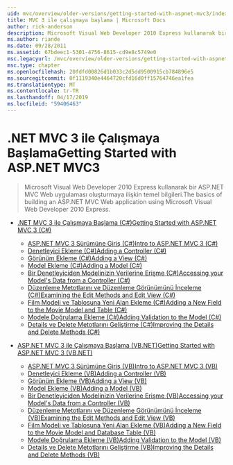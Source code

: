 ```yaml
---
uid: mvc/overview/older-versions/getting-started-with-aspnet-mvc3/index
title: MVC 3 ile çalışmaya başlama | Microsoft Docs
author: rick-anderson
description: Microsoft Visual Web Developer 2010 Express kullanarak bir ASP.NET MVC Web uygulaması oluşturmaya ilişkin temel bilgileri.
ms.author: riande
ms.date: 09/28/2011
ms.assetid: 67bdeec1-5301-4756-8615-cd9e8c5749e0
msc.legacyurl: /mvc/overview/older-versions/getting-started-with-aspnet-mvc3
msc.type: chapter
ms.openlocfilehash: 20fdfd00826d1b033c2d5dd9500915cb784896e5
ms.sourcegitcommit: 0f1119340e4464720cfd16d0ff15764746ea1fea
ms.translationtype: MT
ms.contentlocale: tr-TR
ms.lasthandoff: 04/17/2019
ms.locfileid: "59406463"
---
```

# <a name="getting-started-with-aspnet-mvc3"></a><span data-ttu-id="9a6a6-103">.NET MVC 3 ile Çalışmaya Başlama</span><span class="sxs-lookup"><span data-stu-id="9a6a6-103">Getting Started with ASP.NET MVC3</span></span>

> <span data-ttu-id="9a6a6-104">Microsoft Visual Web Developer 2010 Express kullanarak bir ASP.NET MVC Web uygulaması oluşturmaya ilişkin temel bilgileri.</span><span class="sxs-lookup"><span data-stu-id="9a6a6-104">The basics of building an ASP.NET MVC Web application using Microsoft Visual Web Developer 2010 Express.</span></span>


- [<span data-ttu-id="9a6a6-105">.NET MVC 3 ile Çalışmaya Başlama (C#)</span><span class="sxs-lookup"><span data-stu-id="9a6a6-105">Getting Started with ASP.NET MVC 3 (C#)</span></span>](cs/index.md)

    - [<span data-ttu-id="9a6a6-106">ASP.NET MVC 3 Sürümüne Giriş (C#)</span><span class="sxs-lookup"><span data-stu-id="9a6a6-106">Intro to ASP.NET MVC 3 (C#)</span></span>](cs/intro-to-aspnet-mvc-3.md)
    - [<span data-ttu-id="9a6a6-107">Denetleyici Ekleme (C#)</span><span class="sxs-lookup"><span data-stu-id="9a6a6-107">Adding a Controller (C#)</span></span>](cs/adding-a-controller.md)
    - [<span data-ttu-id="9a6a6-108">Görünüm Ekleme (C#)</span><span class="sxs-lookup"><span data-stu-id="9a6a6-108">Adding a View (C#)</span></span>](cs/adding-a-view.md)
    - [<span data-ttu-id="9a6a6-109">Model Ekleme (C#)</span><span class="sxs-lookup"><span data-stu-id="9a6a6-109">Adding a Model (C#)</span></span>](cs/adding-a-model.md)
    - [<span data-ttu-id="9a6a6-110">Bir Denetleyiciden Modelinizin Verilerine Erişme (C#)</span><span class="sxs-lookup"><span data-stu-id="9a6a6-110">Accessing your Model's Data from a Controller (C#)</span></span>](cs/accessing-your-models-data-from-a-controller.md)
    - [<span data-ttu-id="9a6a6-111">Düzenleme Metotlarını ve Düzenleme Görünümünü İnceleme (C#)</span><span class="sxs-lookup"><span data-stu-id="9a6a6-111">Examining the Edit Methods and Edit View (C#)</span></span>](cs/examining-the-edit-methods-and-edit-view.md)
    - [<span data-ttu-id="9a6a6-112">Film Modeli ve Tablosuna Yeni Alan Ekleme (C#)</span><span class="sxs-lookup"><span data-stu-id="9a6a6-112">Adding a New Field to the Movie Model and Table (C#)</span></span>](cs/adding-a-new-field.md)
    - [<span data-ttu-id="9a6a6-113">Modele Doğrulama Ekleme (C#)</span><span class="sxs-lookup"><span data-stu-id="9a6a6-113">Adding Validation to the Model (C#)</span></span>](cs/adding-validation-to-the-model.md)
    - [<span data-ttu-id="9a6a6-114">Details ve Delete Metotlarını Geliştirme (C#)</span><span class="sxs-lookup"><span data-stu-id="9a6a6-114">Improving the Details and Delete Methods (C#)</span></span>](cs/improving-the-details-and-delete-methods.md)
- [<span data-ttu-id="9a6a6-115">ASP.NET MVC 3 ile Çalışmaya Başlama (VB.NET)</span><span class="sxs-lookup"><span data-stu-id="9a6a6-115">Getting Started with ASP.NET MVC 3 (VB.NET)</span></span>](vb/index.md)

    - [<span data-ttu-id="9a6a6-116">ASP.NET MVC 3 Sürümüne Giriş (VB)</span><span class="sxs-lookup"><span data-stu-id="9a6a6-116">Intro to ASP.NET MVC 3 (VB)</span></span>](vb/intro-to-aspnet-mvc-3.md)
    - [<span data-ttu-id="9a6a6-117">Denetleyici Ekleme (VB)</span><span class="sxs-lookup"><span data-stu-id="9a6a6-117">Adding a Controller (VB)</span></span>](vb/adding-a-controller.md)
    - [<span data-ttu-id="9a6a6-118">Görünüm Ekleme (VB)</span><span class="sxs-lookup"><span data-stu-id="9a6a6-118">Adding a View (VB)</span></span>](vb/adding-a-view.md)
    - [<span data-ttu-id="9a6a6-119">Model Ekleme (VB)</span><span class="sxs-lookup"><span data-stu-id="9a6a6-119">Adding a Model (VB)</span></span>](vb/adding-a-model.md)
    - [<span data-ttu-id="9a6a6-120">Bir Denetleyiciden Modelinizin Verilerine Erişme (VB)</span><span class="sxs-lookup"><span data-stu-id="9a6a6-120">Accessing your Model's Data from a Controller (VB)</span></span>](vb/accessing-your-models-data-from-a-controller.md)
    - [<span data-ttu-id="9a6a6-121">Düzenleme Metotlarını ve Düzenleme Görünümünü İnceleme (VB)</span><span class="sxs-lookup"><span data-stu-id="9a6a6-121">Examining the Edit Methods and Edit View (VB)</span></span>](vb/examining-the-edit-methods-and-edit-view.md)
    - [<span data-ttu-id="9a6a6-122">Film Modeli ve Tablosuna Yeni Alan Ekleme (VB)</span><span class="sxs-lookup"><span data-stu-id="9a6a6-122">Adding a New Field to the Movie Model and Database Table (VB)</span></span>](vb/adding-a-new-field.md)
    - [<span data-ttu-id="9a6a6-123">Modele Doğrulama Ekleme (VB)</span><span class="sxs-lookup"><span data-stu-id="9a6a6-123">Adding Validation to the Model (VB)</span></span>](vb/adding-validation-to-the-model.md)
    - [<span data-ttu-id="9a6a6-124">Details ve Delete Metotlarını Geliştirme (VB)</span><span class="sxs-lookup"><span data-stu-id="9a6a6-124">Improving the Details and Delete Methods (VB)</span></span>](vb/improving-the-details-and-delete-methods.md)
